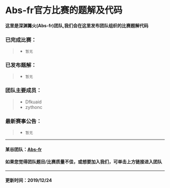 # Abs-fr官方比赛的题解及代码
#### 这里是深渊篝火(Abs-fr)团队,我们会在这里发布团队组织的比赛题解代码
### 已完成比赛：
> - ```暂无```
### 已发布题解：
> - ```暂无```
### 团队主要成员：
> - Dfkuaid
> - zythonc
### 最新赛事公告：
> - ```暂无```

---
#### 某谷团队：[Abs-fr](https://www.luogu.com.cn/team/23474)
#### 如果您觉得团队题目/比赛质量不佳，或想要加入我们，可单击上方链接进入团队
---
#### 更新时间：2019/12/24

